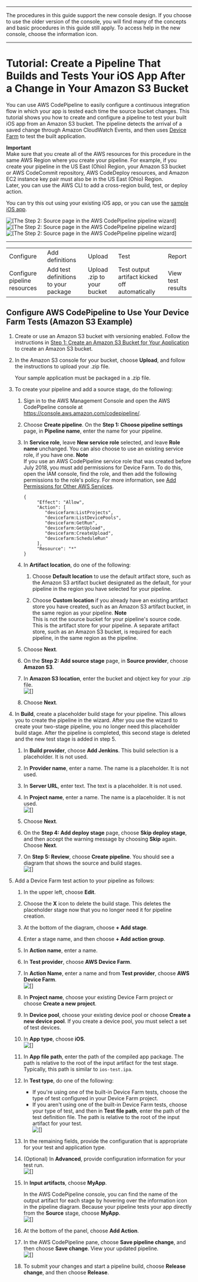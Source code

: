 --------

The procedures in this guide support the new console design\. If you choose to use the older version of the console, you will find many of the concepts and basic procedures in this guide still apply\. To access help in the new console, choose the information icon\.

--------

# Tutorial: Create a Pipeline That Builds and Tests Your iOS App After a Change in Your Amazon S3 Bucket<a name="tutorials-codebuild-devicefarm-S3"></a>

 You can use AWS CodePipeline to easily configure a continuous integration flow in which your app is tested each time the source bucket changes\. This tutorial shows you how to create and configure a pipeline to test your built iOS app from an Amazon S3 bucket\. The pipeline detects the arrival of a saved change through Amazon CloudWatch Events, and then uses [Device Farm](https://docs.aws.amazon.com/devicefarm/latest/developerguide/welcome.html) to test the built application\. 

**Important**  
Make sure that you create all of the AWS resources for this procedure in the same AWS Region where you create your pipeline\. For example, if you create your pipeline in the US East \(Ohio\) Region, your Amazon S3 bucket or AWS CodeCommit repository, AWS CodeDeploy resources, and Amazon EC2 instance key pair must also be in the US East \(Ohio\) Region\.  
Later, you can use the AWS CLI to add a cross\-region build, test, or deploy action\.

You can try this out using your existing iOS app, or you can use the [sample iOS app](samples/s3-ios-test-1.zip)\.

![\[The Step 2: Source page in the AWS CodePipeline pipeline wizard\]](http://docs.aws.amazon.com/codepipeline/latest/userguide/images/codepipeline-push-build-test-S3.png)![\[The Step 2: Source page in the AWS CodePipeline pipeline wizard\]](http://docs.aws.amazon.com/codepipeline/latest/userguide/)![\[The Step 2: Source page in the AWS CodePipeline pipeline wizard\]](http://docs.aws.amazon.com/codepipeline/latest/userguide/)


****  

|  |  |  |  |  | 
| --- |--- |--- |--- |--- |
| Configure | Add definitions | Upload | Test | Report | 
| Configure pipeline resources | Add test definitions to your package | Upload \.zip to your bucket | Test output artifact kicked off automatically | View test results | 

## Configure AWS CodePipeline to Use Your Device Farm Tests \(Amazon S3 Example\)<a name="codepipeline-configure-tests-S3"></a>

1. Create or use an Amazon S3 bucket with versioning enabled\. Follow the instructions in [Step 1: Create an Amazon S3 Bucket for Your Application](tutorials-simple-s3.md#s3-create-s3-bucket) to create an Amazon S3 bucket\.

1. In the Amazon S3 console for your bucket, choose **Upload**, and follow the instructions to upload your \.zip file\.

   Your sample application must be packaged in a \.zip file\.

1. To create your pipeline and add a source stage, do the following:

   1. Sign in to the AWS Management Console and open the AWS CodePipeline console at [https://console\.aws\.amazon\.com/codepipeline/](https://console.aws.amazon.com/codepipeline/)\.

   1. Choose **Create pipeline**\. On the **Step 1: Choose pipeline settings** page, in **Pipeline name**, enter the name for your pipeline\.

   1. In **Service role**, leave **New service role** selected, and leave **Role name** unchanged\. You can also choose to use an existing service role, if you have one\.
**Note**  
If you use an AWS CodePipeline service role that was created before July 2018, you must add permissions for Device Farm\. To do this, open the IAM console, find the role, and then add the following permissions to the role's policy\. For more information, see [Add Permissions for Other AWS Services](how-to-custom-role.md#how-to-update-role-new-services)\.  

      ```
      {
           "Effect": "Allow",
           "Action": [
              "devicefarm:ListProjects",
              "devicefarm:ListDevicePools",
              "devicefarm:GetRun",
              "devicefarm:GetUpload",
              "devicefarm:CreateUpload",
              "devicefarm:ScheduleRun"
           ],
           "Resource": "*"
      }
      ```

   1. In **Artifact location**, do one of the following: 

      1. Choose **Default location** to use the default artifact store, such as the Amazon S3 artifact bucket designated as the default, for your pipeline in the region you have selected for your pipeline\.

      1. Choose **Custom location** if you already have an existing artifact store you have created, such as an Amazon S3 artifact bucket, in the same region as your pipeline\.
**Note**  
This is not the source bucket for your pipeline's source code\. This is the artifact store for your pipeline\. A separate artifact store, such as an Amazon S3 bucket, is required for each pipeline, in the same region as the pipeline\.

   1. Choose **Next**\.

   1. On the **Step 2: Add source stage** page, in **Source provider**, choose **Amazon S3**\.

   1. In **Amazon S3 location**, enter the bucket and object key for your \.zip file\.  
![\[\]](http://docs.aws.amazon.com/codepipeline/latest/userguide/images/codepipeline-add-source-S3.png)

   1. Choose **Next**\.

1. In **Build**, create a placeholder build stage for your pipeline\. This allows you to create the pipeline in the wizard\. After you use the wizard to create your two\-stage pipeline, you no longer need this placeholder build stage\. After the pipeline is completed, this second stage is deleted and the new test stage is added in step 5\.

   1. In **Build provider**, choose **Add Jenkins**\. This build selection is a placeholder\. It is not used\.

   1. In **Provider name**, enter a name\. The name is a placeholder\. It is not used\.

   1. In **Server URL**, enter text\. The text is a placeholder\. It is not used\.

   1. In **Project name**, enter a name\. The name is a placeholder\. It is not used\.  
![\[\]](http://docs.aws.amazon.com/codepipeline/latest/userguide/images/codepipeline-ios-define-build-S3.png)

   1. Choose **Next**\.

   1. On the **Step 4: Add deploy stage** page, choose **Skip deploy stage**, and then accept the warning message by choosing **Skip** again\. Choose **Next**\.

   1. On **Step 5: Review**, choose **Create pipeline**\. You should see a diagram that shows the source and build stages\.  
![\[\]](http://docs.aws.amazon.com/codepipeline/latest/userguide/images/codepipeline-view-pipeline-S3.png)

1. Add a Device Farm test action to your pipeline as follows:

   1. In the upper left, choose **Edit**\. 

   1. Choose the **X** icon to delete the build stage\. This deletes the placeholder stage now that you no longer need it for pipeline creation\.

   1. At the bottom of the diagram, choose **\+ Add stage**\.

   1. Enter a stage name, and then choose **\+ Add action group**\.

   1. In **Action name**, enter a name\. 

   1. In **Test provider**, choose **AWS Device Farm**\.

   1. In **Action Name**, enter a name and from **Test provider**, choose **AWS Device Farm**\.  
![\[\]](http://docs.aws.amazon.com/codepipeline/latest/userguide/images/codepipeline-add-action.png)

   1. In **Project name**, choose your existing Device Farm project or choose **Create a new project**\. 

   1. In **Device pool**, choose your existing device pool or choose **Create a new device pool**\. If you create a device pool, you must select a set of test devices\.

   1. In **App type**, choose **iOS**\.  
![\[\]](http://docs.aws.amazon.com/codepipeline/latest/userguide/images/codepipeline-choose-test-provider-S3.png)

   1. In **App file path**, enter the path of the compiled app package\. The path is relative to the root of the input artifact for the test stage\. Typically, this path is similar to `ios-test.ipa`\.

   1. In **Test type**, do one of the following:
      + If you're using one of the built\-in Device Farm tests, choose the type of test configured in your Device Farm project\.
      + If you aren't using one of the built\-in Device Farm tests, choose your type of test, and then in **Test file path**, enter the path of the test definition file\. The path is relative to the root of the input artifact for your test\.   
![\[\]](http://docs.aws.amazon.com/codepipeline/latest/userguide/images/codepipeline-test-type.png)

   1. In the remaining fields, provide the configuration that is appropriate for your test and application type\.

   1. \(Optional\) In **Advanced**, provide configuration information for your test run\.  
![\[\]](http://docs.aws.amazon.com/codepipeline/latest/userguide/images/codepipeline-advanced.png)

   1. In **Input artifacts**, choose **MyApp**\.

      In the AWS CodePipeline console, you can find the name of the output artifact for each stage by hovering over the information icon in the pipeline diagram\. Because your pipeline tests your app directly from the **Source** stage, choose **MyApp**\.  
![\[\]](http://docs.aws.amazon.com/codepipeline/latest/userguide/images/codepipeline-output-artifact-S3.png)

   1. At the bottom of the panel, choose **Add Action**\.

   1. In the AWS CodePipeline pane, choose **Save pipeline change**, and then choose **Save change**\. View your updated pipeline\.  
![\[\]](http://docs.aws.amazon.com/codepipeline/latest/userguide/images/codepipeline-ios-final-view-pipeline.png)

   1. To submit your changes and start a pipeline build, choose **Release change**, and then choose **Release**\.